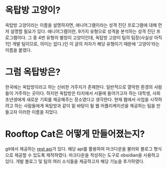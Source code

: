 # 옥탑방 고양이?

옥탑방 고양이라는 이름을 설명하자면, 애니어그램이라는 성격 진단 프로그램에 대해 먼저 설명할 필요가 있다. 애니어그램이란, 9가지 유형으로 성격을 분석하는 성격 진단 프로그램이다. 그 중  4번 유형의 별칭이 고양이인데, 옥탑방 고양이 팀의 팀장(사실상 아직 1인 개발 팀이므로, 의미는 없다.)인 이 글의 저자가 해당 유형이기 때문에 '고양이'라는 이름을 붙였다.

# 그럼 옥탑방은?

한국에는 옥탑방이라고 하는 신비한 거주지가 존재한다. 일반적으로 열악한 환경의 사람들이 거주하는 곳이다. 하지만 옥탑방은 타지에서 서울에 들어가고자 하는 대학생, 사회 초년생에게 새로운 기회를 제공해주는 장소였다고 생각한다. 현재 웹에서 사업을 시작하려고 하는 사람들에게 옥탑방과 같이 밑 바탕이 될 웹 어플리케이션을 제공하는 팀을 만들고자 이러한 이름을 지었다.

# Rooftop Cat은 어떻게 만들어졌는지?

git에서 제공하는 [rest api](https://docs.github.com/ko/rest?apiVersion=2022-11-28)가 있다. 해당 api를 활용하여 마크다운을 불러와 블로그 형식으로 제공할 수 있도록 제작하였다. 마크다운을 작성하는 도구로 obsidian을 사용하고 있다. 개발 블로그 및 팀의 여러 소식들을 제공하고자 해당 기능을 추가하였다.